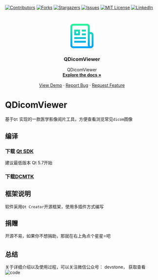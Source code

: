 <!-- PROJECT SHIELDS -->
<!--
*** I'm using markdown "reference style" links for readability.
*** Reference links are enclosed in brackets [ ] instead of parentheses ( ).
*** See the bottom of this document for the declaration of the reference variables
*** for contributors-url, forks-url, etc. This is an optional, concise syntax you may use.
*** https://www.markdownguide.org/basic-syntax/#reference-style-links
-->
[![Contributors][contributors-shield]][contributors-url]
[![Forks][forks-shield]][forks-url]
[![Stargazers][stars-shield]][stars-url]
[![Issues][issues-shield]][issues-url]
[![MIT License][license-shield]][license-url]
[![LinkedIn][linkedin-shield]][linkedin-url]

<!-- PROJECT LOGO -->
<br />
<p align="center">
  <a href="https://github.com/kevinlq/QDicomViewer">
    <img src="screen/logo.png" alt="Logo" width="80" height="80">
  </a>

  <h3 align="center">QDicomViewer</h3>

  <p align="center">
    QDicomViewer
    <br />
    <a href="https://github.com/kevinlq/QDicomViewer"><strong>Explore the docs »</strong></a>
    <br />
    <br />
    <a href="https://github.com/kevinlq/QDicomViewer">View Demo</a>
    ·
    <a href="https://github.com/kevinlq/QDicomViewer/issues">Report Bug</a>
    ·
    <a href="https://github.com/kevinlq/QDicomViewer/issues">Request Feature</a>
  </p>
</p>

# QDicomViewer

基于`Qt` 实现的一款医学影像阅片工具，方便查看浏览常见`dicom`图像


## 编译

### 下载 [Qt SDK](https://download.qt.io/archive/qt/)

建议最低版本 Qt 5.7开始

### 下载[DCMTK](https://dicom.offis.de/dcmtk.php.en)

## 框架说明

软件采用`Qt Creator`开源框架，使用多插件方式编写


## 捐赠

开源不易，如果你不想捐助，那就在右上角点个星星⭐吧


## 总结

关于详细介绍以及使用过程，可以关注微信公众号： devstone， 获取查看
![code](./screen/myCode.png)


<!-- MARKDOWN LINKS & IMAGES -->
<!-- https://www.markdownguide.org/basic-syntax/#reference-style-links -->
[contributors-shield]: https://img.shields.io/github/contributors/kevinlq/QDicomViewer.svg?style=for-the-badge
[contributors-url]: https://github.com/kevinlq/QDicomViewer/graphs/contributors
[forks-shield]: https://img.shields.io/github/forks/kevinlq/QDicomViewer.svg?style=for-the-badge
[forks-url]: https://github.com/kevinlq/QDicomViewer/network/members
[stars-shield]: https://img.shields.io/github/stars/kevinlq/QDicomViewer.svg?style=for-the-badge
[stars-url]: https://github.com/kevinlq/QDicomViewer/stargazers
[issues-shield]: https://img.shields.io/github/issues/kevinlq/QDicomViewer.svg?style=for-the-badge
[issues-url]: https://github.com/kevinlq/QDicomViewer/issues
[license-shield]: https://img.shields.io/github/license/kevinlq/QDicomViewer.svg?style=for-the-badge
[license-url]: https://github.com/kevinlq/QDicomViewer/blob/master/LICENSE.txt
[linkedin-shield]: https://img.shields.io/badge/-LinkedIn-black.svg?style=for-the-badge&logo=linkedin&colorB=555
[linkedin-url]: https://linkedin.com/in/kevinlq

